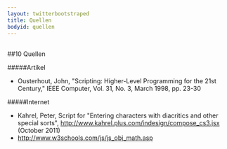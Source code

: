 ```yaml
---
layout: twitterbootstraped
title: Quellen
bodyid: quellen
---
```

<a name="#36"></a>  
##10 Quellen  

#####Artikel  

- Ousterhout, John, "Scripting: Higher-Level Programming for the 21st Century," IEEE Computer, Vol. 31, No. 3, March 1998, pp. 23-30  

#####Internet  
- Kahrel, Peter, Script for "Entering characters with diacritics and other special sorts", http://www.kahrel.plus.com/indesign/compose_cs3.jsx (October 2011)  
- http://www.w3schools.com/js/js_obj_math.asp